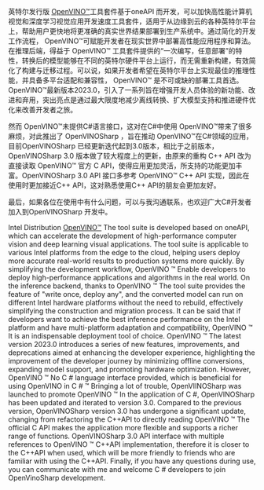 英特尔发行版 [OpenVINO™](www.openvino.ai)工具套件基于oneAPI 而开发，可以加快高性能计算机视觉和深度学习视觉应用开发速度工具套件，适用于从边缘到云的各种英特尔平台上，帮助用户更快地将更准确的真实世界结果部署到生产系统中。通过简化的开发工作流程， OpenVINO™可赋能开发者在现实世界中部署高性能应用程序和算法。
在推理后端，得益于  OpenVINO™ 工具套件提供的“一次编写，任意部署”的特性，转换后的模型能够在不同的英特尔硬件平台上运行，而无需重新构建，有效简化了构建与迁移过程。可以说，如果开发者希望在英特尔平台上实现最佳的推理性能，并具备多平台适配和兼容性，  OpenVINO™ 是不可或缺的部署工具首选。 OpenVINO™最新版本2023.0，引入了一系列旨在增强开发人员体验的新功能、改进和弃用，突出亮点是通过最大限度地减少离线转换、扩大模型支持和推进硬件优化来改善开发者之旅。

然而 OpenVINO™未提供C#语言接口，这对在C#中使用 OpenVINO™带来了很多麻烦，对此推出了 OpenVINOSharp  ，旨在推动 OpenVINO™在C#领域的应用，目前OpenVINOSharp 已经更新迭代起到3.0版本，相比于之前版本，OpenVINOSharp 3.0 版本做了较大程度上的更新，由原来的重构 C++ API 改为直接读取 OpenVINO™ 官方 C API，使得应用更加灵活，所支持的功能更加丰富。OpenVINOSharp 3.0 API 接口多参考 OpenVINO™ C++ API 实现，因此在使用时更加接近C++ API，这对熟悉使用C++ API的朋友会更加友好。

最后，如果各位在使用中有什么问题，可以与我沟通联系，也欢迎广大C#开发者加入到OpenVINOSharp 开发中。



Intel Distribution [OpenVINO™](www.openvino.ai) The tool suite is developed based on oneAPI, which can accelerate the development of high-performance computer vision and deep learning visual applications. The tool suite is applicable to various Intel platforms from the edge to the cloud, helping users deploy more accurate real-world results to production systems more quickly. By simplifying the development workflow, OpenVINO ™ Enable developers to deploy high-performance applications and algorithms in the real world.
On the inference backend, thanks to OpenVINO ™  The tool suite provides the feature of "write once, deploy any", and the converted model can run on different Intel hardware platforms without the need to rebuild, effectively simplifying the construction and migration process. It can be said that if developers want to achieve the best inference performance on the Intel platform and have multi-platform adaptation and compatibility, OpenVINO ™  It is an indispensable deployment tool of choice. OpenVINO ™ The latest version 2023.0 introduces a series of new features, improvements, and deprecations aimed at enhancing the developer experience, highlighting the improvement of the developer journey by minimizing offline conversions, expanding model support, and promoting hardware optimization.
However, OpenVINO ™ No C # language interface provided, which is beneficial for using OpenVINO in C # ™ Bringing a lot of trouble, OpenVIINOSharp  was launched to promote OpenVINO ™ In the application of C #, OpenVINOSharp has been updated and iterated to version 3.0. Compared to the previous version, OpenVINOSharp version 3.0 has undergone a significant update, changing from refactoring the C++API to directly reading OpenVINO ™  The official C API makes the application more flexible and supports a richer range of functions. OpenVINOSharp 3.0 API interface with multiple references to OpenVINO ™  C++API implementation, therefore it is closer to the C++API when used, which will be more friendly to friends who are familiar with using the C++API.
Finally, if you have any questions during use, you can communicate with me and welcome C # developers to join OpenVinoSharp development.